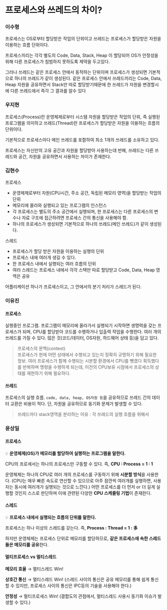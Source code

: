 # 프로세스와 쓰레드의 차이? 

### 이수형

프로세스는 OS로부터 할당받은 작업의 단위이고 쓰레드는 프로세스가 할당받은 자원을 이용하는 흐름 단위이다.

프로세스끼리는 각각 별도의 Code, Data, Stack, Heap 이 할당되어 OS가 안정성을위해 다른 프로세스가 침범하지 못하도록 제약을 두고있다. 

그러나 쓰레드는 같은 프로세스 안에서 동작하는 단위이며 프로세스가 생성되면 기본적으로 하나의 쓰레드가 같이 생성된다. 같은 프로세스 안에서 쓰레드끼리는 Code, Data, Heap 자원을 공유하면서 Stack만 따로 할당받기때문에 한 쓰레드가 자원을 변경할시에 다른 쓰레드에서 즉각 그 결과를 알수 있다

### 우지현

프로세스(Process)란 운영체제로부터 시스템 자원을 할당받은 작업의 단위, 즉 실행된 프로그램을 의미하고 쓰레드(Thread)란 프로세스가 할당받은 자원을 이용하는 흐름의 단위이다.

기본적으로 프로세스마다 메인 쓰레드를 포함하여 최소 1개의 쓰레드를 소유하고 있다.

프로세스는 자신만의 고유 공간과 자원을 할당받아 사용하는데 반해, 쓰레드는 다른 쓰레드와 공간, 자원을 공유하면서 사용하는 차이가 존재한다.

### 김현수

프로세스
- 운영체제로부터 자원(CPU시간, 주소 공간, 독립된 메모리 영역)을 할당받는 작업의 단위
- 메모리에 올라와 실행되고 있는 프로그램의 인스턴스
- 각 프로세스는 별도의 주소 공간에서 실행되며, 한 프로세스는 다른 프로세스의 변수나 자료 구조에 접근하려면 프로세스 간의 통신을 사용해야 함.
- 하나의 프로세스가 생성되면 기본적으로 하나의 쓰레드(메인 쓰레드)가 같이 생성된다.

스레드
- 프로세스가 할당 받은 자원을 이용하는 실행의 단위
- 프로세스 내에 여러개 생길 수 있다.
- 한 프로세스 내에서 실행되는 여러 흐름의 단위
- 여러 스레드는 프로세스 내에서 각각 스택만 따로 할당받고 Code, Data, Heap 영역은 공유

어플리케이션 하나가 프로세스이고, 그 안에서의 분기 처리가 스레드가 된다.

### 이유진

#### 프로세스

실행중인 프로그램. 프로그램이 메모리에 올라가서 실행되기 시작하면 생명력을 갖는 프로세스가 되며, CPU를 할당받아 코드를 수행하거나 입출력 작업을 수행한다. 여러 개의 쓰레드를 가질 수 있다. 많은 것(코드/데이터, OS자원, 하드웨어 상태 등)을 담고 있다.
> 프로세스의 문맥(context)  
> 프로세스가 현재 어떤 상태에서 수행되고 있는지 정확히 규명하기 위해 필요한 정보. 여러 프로세스가 함께 수행되는 시분할 환경에서 CPU를 뺏겼다 획득했다를 반복하며 명령을 수행하게 되는데, 이전의 CPU보유 시점에서 프로세스의 상태를 재현하기 위해 필요하다.

#### 쓰레드

프로세스의 실행 흐름. `code, data, heap, OS자원 등`을 공유하므로 쓰레드 간의 데이터 교환은 비용이 적다. 단, 자원을 공유하므로 동기화 문제가 발생할 수 있다.
>쓰레드마다 stack영역을 분리하는 이유 : 각 쓰레드의 실행 흐름을 위해서


### 윤상일

#### **프로세스**

💡 **운영체제(OS)가 메모리를 할당하여 실행하는 프로그램을 말한다.**

CPU의 프로세서는 하나의 프로세스만 구동할 수 있다. 즉, **CPU : Process = 1 : 1**

운영체제는 하나의 CPU로 여러 개의 프로세스를 구동하기 위해 **시분할 방식**을 사용한다. (CPU는 매우 빠른 속도로 연산할 수 있으므로 아주 잠깐씩 여러개를 실행하면, 사용자는 동시에 여러개가 실행되는 것으로 느낀다.) 어떤 프로세스를 더 먼저 or 더 길게 실행할 것인지 스스로 판단하며 이에 관련된 다양한 **CPU 스케줄링 기법**이 존재한다.  



#### **스레드**

💡 **프로세스 내에서 실행되는 흐름의 단위를 말한다.**

프로세스는 하나 이상의 스레드를 갖는다. 즉, **Process : Thread = 1 : 多**

하지만 운영체제는 프로세스 단위로 메모리를 할당하므로, **같은 프로세스에 속한 스레드들은 메모리를 공유**한다.



#### **멀티프로세스 vs 멀티스레드**

**메모리 효율** → 멀티스레드 Win!

**상호간 통신** → 멀티스레드 Win! (스레드 사이의 통신은 공유 메모리를 통해 쉽게 통신할 수 있지만, 프로세스 사이의 통신은 IPC등의 기술을 사용해야 한다.)

**안정성** → 멀티프로세스 Win! (결합도의 관점에서, 멀티스레드 사용시 동기화 이슈가 발생할 수 있다.)
